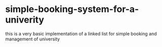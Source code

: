 # simple-booking-system-for-a-univerity
this is a very basic implementation of a linked list for simple booking and management  of university
